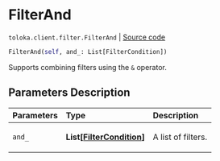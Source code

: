 # FilterAnd
`toloka.client.filter.FilterAnd` | [Source code](https://github.com/Toloka/toloka-kit/blob/v1.1.2/src/client/filter.py#L119)

```python
FilterAnd(self, and_: List[FilterCondition])
```

Supports combining filters using the `&` operator.

## Parameters Description

| Parameters | Type | Description |
| :----------| :----| :-----------|
`and_`|**List\[[FilterCondition](toloka.client.filter.FilterCondition.md)\]**|<p>A list of filters.</p>
